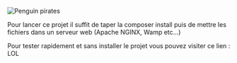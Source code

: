 ![Penguin pirates](http://www.gifbin.com/bin/280sw32238.gif)

Pour lancer ce projet il suffit de taper la composer install puis de mettre les fichiers dans un serveur web (Apache NGINX, Wamp etc...)

Pour tester rapidement et sans installer le projet vous pouvez visiter ce lien : LOL
